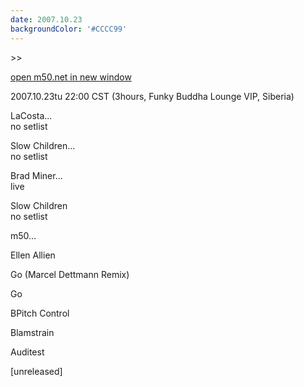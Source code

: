 ```yaml
---
date: 2007.10.23
backgroundColor: '#CCCC99'
---
```


\>>

[open m50.net in new window](http://m50.net/)  

2007.10.23tu 22:00 CST (3hours, Funky Buddha Lounge VIP, Siberia)

LaCosta...  
no setlist  

Slow Children...  
no setlist  

Brad Miner...  
live  

Slow Children  
no setlist  

m50...  

Ellen Allien

Go (Marcel Dettmann Remix)

Go

BPitch Control

Blamstrain

Auditest

\[unreleased\]